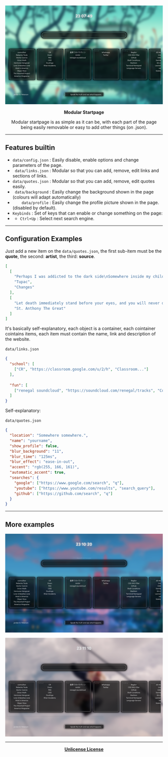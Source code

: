 <p align="center">
  <img src="/.github/preview1.png">
</p>

<p align="center"><b>Modular Startpage</b></p>

<p align="center">Modular startpage is as simple as it can be, with each part of the page being easily removable or easy to add other things (on .json).</p>

---

## Features builtin

+ `data/config.json` : Easily disable, enable options and change parameters of the page.
+ ` data/links.json` : Modular so that you can add, remove, edit links and sections of links.
+ `data/quotes.json` : Modular so that you can add, remove, edit quotes easily.
+ ` data/background` : Easily change the background shown in the page (colours will adapt automatically)
+ `    data/profile` : Easily change the profile picture shown in the page. (disabled by default).
+ `Keybinds` : Set of keys that can enable or change something on the page:
+ + `Ctrl+Up` : Select next search engine.

---

## Configuration Examples

Just add a new item on the `data/quotes.json`, the first sub-item must be the **quote**, the second: **artist**, the third: **source**.

```json
[
  [
    "Perhaps I was addicted to the dark side\nSomewhere inside my childhood witnessed my heart die\nAnd even though we both came from the same places\nThe money and the fame made us all change places",
    "Tupac",
    "Changes"
  ],
  [
    "Let death immediately stand before your eyes, and you will never desire anything bad or worldly.",
    "St. Anthony The Great"
  ]
]
```

It's basically self-explanatory, each object is a container, each cointainer cointains items, each item must contain the name, link and description of the website.

`data/links.json`

```json
{
  "school": [
    ["CR", "https://classroom.google.com/u/2/h", "Classroom..."]
  ],

  "fun": [
    ["renegal soundcloud", "https://soundcloud.com/renegal/tracks", "Cool songs."]
  ]
}
```

Self-explanatory:

`data/quotes.json`

```json
{
  "location": "Somewhere somewhere.",
  "name": "yourname",
  "show_profile": false,
  "blur_background": "11",
  "blur_time": "125ms",
  "blur_effect": "ease-in-out",
  "accent": "rgb(255, 166, 161)",
  "automatic_accent": true,
  "searches": {
    "google": ["https://www.google.com/search", "q"],
    "youtube": ["https://www.youtube.com/results", "search_query"],
    "github": ["https://github.com/search", "q"]
  }
}
```
---

## More examples

<p align="center">
  <img src="/.github/preview2.png">
</p>

<p align="center">
  <img src="/.github/preview3.png">
</p>

---

<p align="center">
  <a href="/LICENSE"><b>Unlicense License</b></a>
</p>
